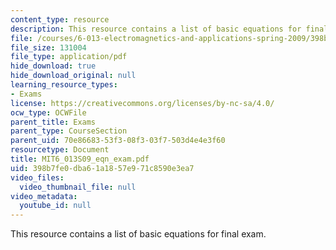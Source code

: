 ```yaml
---
content_type: resource
description: This resource contains a list of basic equations for final exam.
file: /courses/6-013-electromagnetics-and-applications-spring-2009/398b7fe0dba61a1857e971c8590e3ea7_MIT6_013S09_eqn_exam.pdf
file_size: 131004
file_type: application/pdf
hide_download: true
hide_download_original: null
learning_resource_types:
- Exams
license: https://creativecommons.org/licenses/by-nc-sa/4.0/
ocw_type: OCWFile
parent_title: Exams
parent_type: CourseSection
parent_uid: 70e86683-53f3-08f3-03f7-503d4e4e3f60
resourcetype: Document
title: MIT6_013S09_eqn_exam.pdf
uid: 398b7fe0-dba6-1a18-57e9-71c8590e3ea7
video_files:
  video_thumbnail_file: null
video_metadata:
  youtube_id: null
---
```

This resource contains a list of basic equations for final exam.